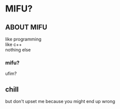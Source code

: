 # MIFU? #
## ABOUT MIFU ##
like programming<br>
like c++<br>
nothing else

### mifu? ###
ufim?

## chill ##
but don't upset me because you might end up wrong
